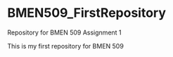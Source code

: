 # BMEN509_FirstRepository
Repository for BMEN 509 Assignment 1

This is my first repository for BMEN 509
